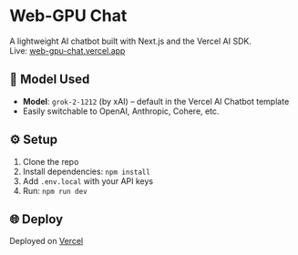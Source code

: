 # Web-GPU Chat

A lightweight AI chatbot built with Next.js and the Vercel AI SDK.  
Live: [web-gpu-chat.vercel.app](https://web-gpu-chat.vercel.app)

## 🔮 Model Used

- **Model**: `grok-2-1212` (by xAI) – default in the Vercel AI Chatbot template  
- Easily switchable to OpenAI, Anthropic, Cohere, etc.

## ⚙️ Setup

1. Clone the repo  
2. Install dependencies: `npm install`  
3. Add `.env.local` with your API keys  
4. Run: `npm run dev`

## 🌐 Deploy

Deployed on [Vercel](https://vercel.com)




